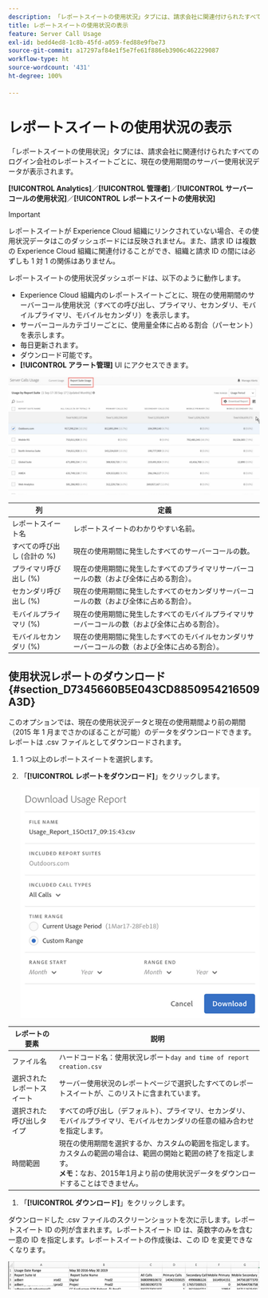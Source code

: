 ```yaml
---
description: 「レポートスイートの使用状況」タブには、請求会社に関連付けられたすべてのログイン会社のレポートスイートごとに、現在の使用期間のサーバー使用状況データが表示されます。
title: レポートスイートの使用状況の表示
feature: Server Call Usage
exl-id: bedd4ed8-1c8b-45fd-a059-fed88e9fbe73
source-git-commit: a17297af84e1f5e7fe61f886eb3906c462229087
workflow-type: ht
source-wordcount: '431'
ht-degree: 100%

---
```


# レポートスイートの使用状況の表示

「レポートスイートの使用状況」タブには、請求会社に関連付けられたすべてのログイン会社のレポートスイートごとに、現在の使用期間のサーバー使用状況データが表示されます。

**[!UICONTROL Analytics]**／**[!UICONTROL 管理者]**／**[!UICONTROL サーバーコールの使用状況]**／**[!UICONTROL レポートスイートの使用状況]**

>[!IMPORTANT]
>
>レポートスイートが Experience Cloud 組織にリンクされていない場合、その使用状況データはこのダッシュボードには反映されません。また、請求 ID は複数の Experience Cloud 組織に関連付けることができ、組織と請求 ID の間には必ずしも 1 対 1 の関係はありません。

レポートスイートの使用状況ダッシュボードは、以下のように動作します。

* Experience Cloud 組織内のレポートスイートごとに、現在の使用期間のサーバーコール使用状況（すべての呼び出し、プライマリ、セカンダリ、モバイルプライマリ、モバイルセカンダリ）を表示します。
* サーバーコールカテゴリーごとに、使用量全体に占める割合（パーセント）を表示します。
* 毎日更新されます。
* ダウンロード可能です。
* **[!UICONTROL アラート管理]** UI にアクセスできます。

![](/help/admin/admin/c-server-call-usage/assets/report-suite-usage.png)

| 列 | 定義 |
|--- |--- |
| レポートスイート名 | レポートスイートのわかりやすい名前。 |
| すべての呼び出し (合計の %) | 現在の使用期間に発生したすべてのサーバーコールの数。 |
| プライマリ呼び出し (%) | 現在の使用期間に発生したすべてのプライマリサーバーコールの数（および全体に占める割合）。 |
| セカンダリ呼び出し (%) | 現在の使用期間に発生したすべてのセカンダリサーバーコールの数（および全体に占める割合）。 |
| モバイルプライマリ (%) | 現在の使用期間に発生したすべてのモバイルプライマリサーバーコールの数（および全体に占める割合）。 |
| モバイルセカンダリ (%) | 現在の使用期間に発生したすべてのモバイルセカンダリサーバーコールの数（および全体に占める割合）。 |


## 使用状況レポートのダウンロード {#section_D7345660B5E043CD8850954216509A3D}

このオプションでは、現在の使用状況データと現在の使用期間より前の期間（2015 年 1 月までさかのぼることが可能）のデータをダウンロードできます。レポートは .csv ファイルとしてダウンロードされます。

1. 1 つ以上のレポートスイートを選択します。
1. 「**[!UICONTROL レポートをダウンロード]**」をクリックします。

   ![](/help/admin/admin/c-server-call-usage/assets/download_report.png)

| レポートの要素 | 説明 |
|--- |--- |
| ファイル名 | ハードコード名：使用状況レポート`day and time of report creation.csv` |
| 選択されたレポートスイート | サーバー使用状況のレポートページで選択したすべてのレポートスイートが、このリストに含まれています。 |
| 選択された呼び出しタイプ | すべての呼び出し（デフォルト）、プライマリ、セカンダリ、モバイルプライマリ、モバイルセカンダリの任意の組み合わせを指定します。 |
| 時間範囲 | 現在の使用期間を選択するか、カスタムの範囲を指定します。カスタムの範囲の場合は、範囲の開始と範囲の終了を指定します。<br>**メモ：**&#x200B;なお、2015年1月より前の使用状況データをダウンロードすることはできません。</br> |

1. 「**[!UICONTROL ダウンロード]**」をクリックします。

ダウンロードした .csv ファイルのスクリーンショットを次に示します。レポートスイート ID の列が含まれます。レポートスイート ID は、英数字のみを含む一意の ID を指定します。レポートスイートの作成後は、この ID を変更できなくなります。

![](/help/admin/admin/c-server-call-usage/assets/download-usage.png)
